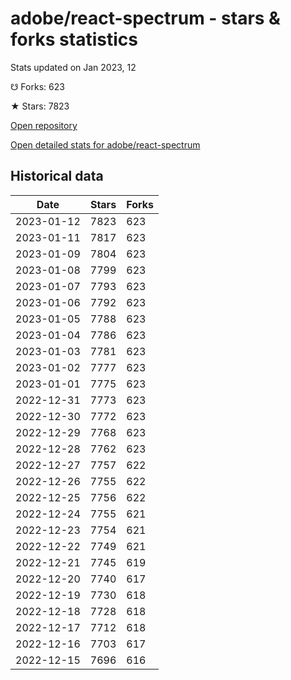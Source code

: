 # adobe/react-spectrum - stars & forks statistics

Stats updated on Jan 2023, 12

☋ Forks: 623

★ Stars: 7823

[Open repository](https://github.com/adobe/react-spectrum)

[Open detailed stats for adobe/react-spectrum](https://reviewgithub.com/rep/adobe/react-spectrum)

## Historical data
| Date | Stars | Forks |
|------|-------|-------|
| 2023-01-12 | 7823 | 623 | 
| 2023-01-11 | 7817 | 623 | 
| 2023-01-09 | 7804 | 623 | 
| 2023-01-08 | 7799 | 623 | 
| 2023-01-07 | 7793 | 623 | 
| 2023-01-06 | 7792 | 623 | 
| 2023-01-05 | 7788 | 623 | 
| 2023-01-04 | 7786 | 623 | 
| 2023-01-03 | 7781 | 623 | 
| 2023-01-02 | 7777 | 623 | 
| 2023-01-01 | 7775 | 623 | 
| 2022-12-31 | 7773 | 623 | 
| 2022-12-30 | 7772 | 623 | 
| 2022-12-29 | 7768 | 623 | 
| 2022-12-28 | 7762 | 623 | 
| 2022-12-27 | 7757 | 622 | 
| 2022-12-26 | 7755 | 622 | 
| 2022-12-25 | 7756 | 622 | 
| 2022-12-24 | 7755 | 621 | 
| 2022-12-23 | 7754 | 621 | 
| 2022-12-22 | 7749 | 621 | 
| 2022-12-21 | 7745 | 619 | 
| 2022-12-20 | 7740 | 617 | 
| 2022-12-19 | 7730 | 618 | 
| 2022-12-18 | 7728 | 618 | 
| 2022-12-17 | 7712 | 618 | 
| 2022-12-16 | 7703 | 617 | 
| 2022-12-15 | 7696 | 616 | 

